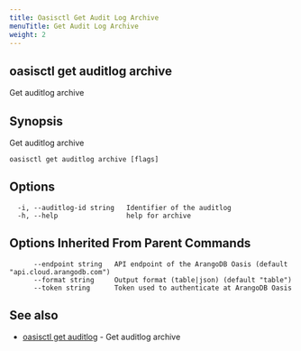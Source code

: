 ```yaml
---
title: Oasisctl Get Audit Log Archive
menuTitle: Get Audit Log Archive
weight: 2
---
```

## oasisctl get auditlog archive

Get auditlog archive

## Synopsis
Get auditlog archive

```
oasisctl get auditlog archive [flags]
```

## Options
```
  -i, --auditlog-id string   Identifier of the auditlog
  -h, --help                 help for archive
```

## Options Inherited From Parent Commands
```
      --endpoint string   API endpoint of the ArangoDB Oasis (default "api.cloud.arangodb.com")
      --format string     Output format (table|json) (default "table")
      --token string      Token used to authenticate at ArangoDB Oasis
```

## See also
* [oasisctl get auditlog](get-auditlog.md)	 - Get auditlog archive

